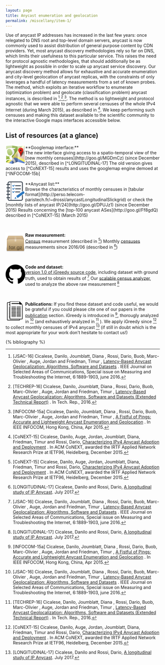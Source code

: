 ```yaml
---
layout: page
title: Anycast enumeration and geolocation
permalink: /miscellany/item-1/
---
```


Use of anycast IP addresses has increased in the last few years: once relegated to DNS root and top-level domain servers, anycast is now commonly used to assist distribution of general purpose content by CDN providers. Yet, most anycast discovery methodologies rely so far on DNS, which limits their usefulness to this particular service. This raises the need for protocol agnostic methodologies, that should additionally be as lightweight as possible in order to scale up anycast service discovery. Our anycast discovery method allows for exhaustive and accurate enumeration and city-level geolocation of anycast replicas, with the constraints of only leverages a handful of latency measurements from a set of known probes. The method, which exploits an iterative workflow to enumerate (optimization problem) and geolocate (classification problem) anycast instances, is described in [^JSAC-16],[^TECHREP-16],[^INFOCOM-15a]. The method is so lightweight and protocol agnostic that we were able to perform several censuses of the whole IPv4 Internet (during March 2015), as described in [^CoNEXT-15]. We keep performing such censuses and making this dataset available to the scientific community to the interactive Google maps interfaces accessible below.


## List of resources (at a glance)

<img style="float: left;" width='64px' src="/images/googlemaps.png">
**Googlemap interface:**
<br /> The new interface giving access to a spatio-temporal view of the [new monthly censuses](http://goo.gl/MGDmCz) (since December 2015), described in [^LONGITUDINAL-17]
The old version gives access to [^CoNEXT-15] results and uses the googlemap engine demoed at [^INFOCOM-15b]
<br><br>

<img style="float: left;" width='64px' src='/images/list.png' alt='' title='' />
**Anycast list:**
<br /> Browse the characteristics of monthly censuses in [tabular format](http://perso.telecom-paristech.fr/~drossi/anycastLongitudinalSlickgrid) or check the [monhtly lists of anycast IP/24](http://goo.gl/DPUJz1) (since December 2015)
Results concerning the [top-100 anycast ASes](http://goo.gl/Ff8gdQ) described in [^CoNEXT-15] (March 2015)

<br><br>
<img style="float: left;" width='64px' src="/images/tarball.png">
**Raw measurement:**
<br /> [Census](http://perso.telecom-paristech.fr/~drossi/index.php?n=Dataset.Anycast#censuses) measurement (described in [^CoNEXT-15])
Monthly [censuses](http://perso.telecom-paristech.fr/~drossi/index.php?n=Dataset.Anycast#censuses) measurements since 2016/06 (described in [^LONGITUDINAL-17])

<br><br>
<img style="float: left;" width='64px' src="/images/github.png">
**Code and dataset:**
<br /> [version 1.0 of iGreedy source code](http://goo.gl/7ESrCR), including dataset with ground truth, used to obtain results of [^JSAC-16]
Our [scalable census analyzer](https://github.com/TeamRossi/anycast-census), used to analyze the above raw measurement [^LONGITUDINAL-17]

<br><br>
<img style="float: left;"  rowspan="5" width='64px' src="/images/papers.png">
**Publications:**
 If you find these dataset and code useful, we would be grateful if you could please cite one of our papers in the [publication](http://perso.telecom-paristech.fr/~drossi/index.php?n=Dataset.Anycast#PAPER) section.
iGreedy is introduced in [^INFOCOM-15a], thorougly analyzed in [^JSAC-16] (and exhaustively analyzed in [^TECHREP-16 ] ).
We apply iGreedy since [^CoNEXT-15] to collect monthly censuses of IPv4 anycast [^LONGITUDINAL-17] (if still in doubt which is the most appropriate for your work don't hesitate to contact us!)

{% bibliography %}

[^LONGITUDINAL-17]: [LONGITUDINAL-17] Cicalese, Danilo and Rossi, Dario, [A longitudinal study of IP Anycast](http://www.enst.fr/~drossi/paper/rossi17longitudinal.pdf). July 2017.
[^JSAC-16]: [JSAC-16] Cicalese, Danilo, Joumblatt, Diana , Rossi, Dario, Buob, Marc-Olivier , Auge, Jordan and Friedman, Timur , [Latency-Based Anycast Geolocalization: Algorithms, Software and Datasets](http://www.enst.fr/~drossi/paper/rossi16jsac.pdf) . IEEE Journal on Selected Areas of Communications, Special issue on Measuring and Troubleshooting the Internet, 6:1889-1903, june 2016.
[^TMA-16]: [TMA-16] Giordano, Danilo, Cicalese, Danilo, Finamore, Alessandro, Mellia, Marco, Munafo, Maurizio, Joumblatt, Diana and Rossi, Dario, [A First Characterization of Anycast Traffic from Passive Traces](http://www.enst.fr/~drossi/paper/rossi16tma.pdf) . In IFIP workshop on Traffic Monitoring and Analysis (TMA),, pages 30-38, April 2016.
[^TECHREP-16]: [TECHREP-16] Cicalese, Danilo, Joumblatt, Diana , Rossi, Dario, Buob, Marc-Olivier , Auge, Jordan and Friedman, Timur , [Latency-Based Anycast Geolocalization: Algorithms, Software and Datasets (Extended Technical Report)](http://www.enst.fr/~drossi/dataset/anycast/anycast-techrep.pdf) . In Tech. Rep., 2016.
[^CoNEXT-15]: [CoNEXT-15] Cicalese, Danilo, Auge, Jordan, Joumblatt, Diana, Friedman, Timur and Rossi, Dario, [Characterizing IPv4 Anycast Adoption and Deployment](http://www.enst.fr/~drossi/paper/rossi15conext.pdf) . In ACM CoNEXT, awarded the IRTF Applied Network Research Prize at IETF96, Heidelberg, December 2015.
[^INFOCOM-15b]: [INFOCOM-15b] Cicalese, Danilo, Joumblatt, Diana , Rossi, Dario, Buob, Marc-Olivier , Auge, Jordan and Friedman, Timur , [A Lightweight Anycast Enumeration and Geolocation](http://www.enst.fr/~drossi/paper/rossi15infocom-b.pdf) . In IEEE INFOCOM, Demo Session, Hong Kong, China, Apr 2015.
[^INFOCOM-15a]: [INFOCOM-15a] Cicalese, Danilo, Joumblatt, Diana , Rossi, Dario, Buob, Marc-Olivier , Auge, Jordan and Friedman, Timur , [A Fistful of Pings: Accurate and Lightweight Anycast Enumeration and Geolocation](http://www.enst.fr/~drossi/paper/rossi15infocom.pdf) . In IEEE INFOCOM, Hong Kong, China, Apr 2015.
[^AIMS-15]: [AIMS-15] Cicalese, Danilo, Auge, Jordan, Joumblatt, Diana , Rossi, Dario and Friedman, Timur , [Anycast census and geolocation](http://www.enst.fr/~drossi/paper/rossi15aims.pdf) . In 7th Workshop on Active Internet Measurements (AIMS 2015), San Diego, CA, Mar 2015.
[^AINTEC-2014]: [AINTEC-2014] D. Rossi, [Anycast enumeration and geolocation](http://www.enst.fr/~drossi/paper/rossi14aintec.pptx) . Technical report, Keynote speech at ACM SIGCOMM AINTEC'2014, 2014.